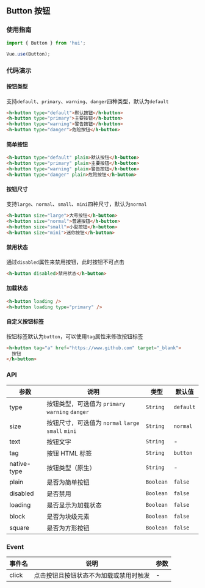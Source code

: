 ## Button 按钮

### 使用指南

``` javascript
import { Button } from 'hui';

Vue.use(Button);
```

### 代码演示

#### 按钮类型

支持`default`、`primary`、`warning`、`danger`四种类型，默认为`default`

```html
<h-button type="default">默认按钮</h-button>
<h-button type="primary">主要按钮</h-button>
<h-button type="warning">警告按钮</h-button>
<h-button type="danger">危险按钮</h-button>
```

#### 简单按钮

```html
<h-button type="default" plain>默认按钮</h-button>
<h-button type="primary" plain>主要按钮</h-button>
<h-button type="warning" plain>警告按钮</h-button>
<h-button type="danger" plain>危险按钮</h-button>
```

#### 按钮尺寸

支持`large`、`normal`、`small`、`mini`四种尺寸，默认为`normal`

```html
<h-button size="large">大号按钮</h-button>
<h-button size="normal">普通按钮</h-button>
<h-button size="small">小型按钮</h-button>
<h-button size="mini">迷你按钮</h-button>
```

#### 禁用状态

通过`disabled`属性来禁用按钮，此时按钮不可点击

```html
<h-button disabled>禁用状态</h-button>
```

#### 加载状态

```html
<h-button loading />
<h-button loading type="primary" />
```

#### 自定义按钮标签

按钮标签默认为`button`，可以使用`tag`属性来修改按钮标签

```html
<h-button tag="a" href="https://www.github.com" target="_blank">
  按钮
</h-button>
```

### API

| 参数 | 说明 | 类型 | 默认值 |
|-----------|-----------|-----------|-------------|
| type | 按钮类型，可选值为 `primary` `warning` `danger` | `String` | `default` |
| size | 按钮尺寸，可选值为 `normal` `large` `small` `mini` | `String` | `normal` |
| text | 按钮文字 | `String` | - |
| tag | 按钮 HTML 标签 | `String` | `button` |
| native-type | 按钮类型（原生） | `String` | - |
| plain | 是否为简单按钮 | `Boolean` | `false` |
| disabled | 是否禁用 | `Boolean` | `false` |
| loading | 是否显示为加载状态 | `Boolean` | `false` |
| block | 是否为块级元素 | `Boolean` | `false` |
| square | 是否为方形按钮 | `Boolean` | `false` |

### Event

| 事件名 | 说明 | 参数 |
|-----------|-----------|-----------|
| click | 点击按钮且按钮状态不为加载或禁用时触发 | - |
